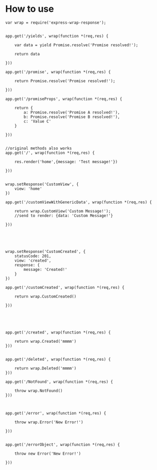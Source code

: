 # How to use

	var wrap = require('express-wrap-response');


	app.get('/yields', wrap(function *(req,res) {

		var data = yield Promise.resolve('Promise resolved!');

		return data

	}))

	app.get('/promise', wrap(function *(req,res) {

		return Promise.resolve('Promise resolved!');

	}))

	app.get('/promiseProps', wrap(function *(req,res) {

		return {
			a: Promise.resolve('Promise A resolved!'),
			b: Promise.resolve('Promise B resolved!'),
			c: 'Value C'
		}

	}))


	//original methods also works
	app.get('/', wrap(function *(req,res) {

		res.render('home',{message: 'Test message!'})

	}))


	wrap.setResponse('CustomView', {
		view: 'home'
	})

	app.get('/customViewWithGenericData', wrap(function *(req,res) {

		return wrap.CustomView('Custom Message!');
		//send to render: {data: 'Custom Message!'}

	}))





	wrap.setResponse('CustomCreated', {
		statusCode: 201,
		view: 'created',
		response: {
			message: 'Created!'
		}
	})

	app.get('/customCreated', wrap(function *(req,res) {

		return wrap.CustomCreated()

	}))





	app.get('/created', wrap(function *(req,res) {

		return wrap.Created('mmmm')
	}))


	app.get('/deleted', wrap(function *(req,res) {

		return wrap.Deleted('mmmm')
	}))

	app.get('/NotFound', wrap(function *(req,res) {

		throw wrap.NotFound()
	}))



	app.get('/error', wrap(function *(req,res) {

		throw wrap.Error('New Error!')
		
	}))


	app.get('/errorObject', wrap(function *(req,res) {

		throw new Error('New Error!')

	}))

